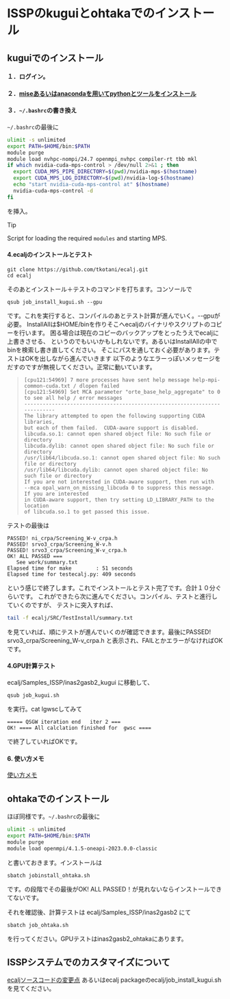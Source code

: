 <!-- 
Content-Type: text/markdown; charset=UTF-8
-->
# ISSPのkuguiとohtakaでのインストール

## kuguiでのインストール
#### １．ログイン。
#### ２．[miseあるいはanacondaを用いてpythonとツールをインストール](./install.md)
#### ３．`~/.bashrc`の書き換え
`~/.bashrc`の最後に
```bash
ulimit -s unlimited
export PATH=$HOME/bin:$PATH
module purge
module load nvhpc-nompi/24.7 openmpi_nvhpc compiler-rt tbb mkl
if which nvidia-cuda-mps-control > /dev/null 2>&1 ; then
  export CUDA_MPS_PIPE_DIRECTORY=$(pwd)/nvidia-mps-$(hostname)
  export CUDA_MPS_LOG_DIRECTORY=$(pwd)/nvidia-log-$(hostname)
  echo "start nvidia-cuda-mps-control at" $(hostname)
  nvidia-cuda-mps-control -d
fi
```
を挿入。
> [!TIP]
> Script for loading the required `modules` and starting MPS.


#### 4.ecaljのインストールとテスト
```
git clone https://github.com/tkotani/ecalj.git
cd ecalj
```
そのあとインストール＋テストのコマンドを打ちます。コンソールで
```
qsub job_install_kugui.sh --gpu
```
です。これを実行すると、コンパイルのあとテスト計算が進んでいく。--gpuが必要。
InstallAllは$HOME/binを作りそこへecaljのバイナリやスクリプトのコピーを行います。
困る場合は現在のコピーのバックアップをとったうえでecaljに上書きさせる、
というのでもいいかもしれないです。あるいはInstallAllの中でbinを検索し書き直してください。
そこにパスを通しておく必要があります。テストはOKを出しながら進んでいきます
以下のようなエラーっぽいメッセージをだすのですが無視してください。正常に動いています。
>```
>[cpu121:54969] 7 more processes have sent help message help-mpi-common-cuda.txt / dlopen failed
>[cpu121:54969] Set MCA parameter "orte_base_help_aggregate" to 0 to see all help / error messages
>--------------------------------------------------------------------------
>The library attempted to open the following supporting CUDA libraries,
>but each of them failed.  CUDA-aware support is disabled.
>libcuda.so.1: cannot open shared object file: No such file or directory
>libcuda.dylib: cannot open shared object file: No such file or directory
>/usr/lib64/libcuda.so.1: cannot open shared object file: No such file or directory
>/usr/lib64/libcuda.dylib: cannot open shared object file: No such file or directory
>If you are not interested in CUDA-aware support, then run with
>--mca opal_warn_on_missing_libcuda 0 to suppress this message.  If you are interested
>in CUDA-aware support, then try setting LD_LIBRARY_PATH to the location
>of libcuda.so.1 to get passed this issue.
>```

テストの最後は
```text
PASSED! ni_crpa/Screening_W-v_crpa.h
PASSED! srvo3_crpa/Screening_W-v.h
PASSED! srvo3_crpa/Screening_W-v_crpa.h
OK! ALL PASSED ===
   See work/summary.txt
Elapsed time for make        : 51 seconds
Elapsed time for testecalj.py: 409 seconds
```
という感じで終了します。これでインストールとテスト完了です。合計１０分ぐらいです。
これができたら次に進んでください。コンパイル、テストと進行していくのですが、
テストに突入すれば、
```bash
tail -f ecalj/SRC/TestInstall/summary.txt
```
を見ていれば、順にテストが進んでいくのが確認できます。最後にPASSED! srvo3_crpa/Screening_W-v_crpa.h
と表示され、FAILとかエラーがなければOKです。

#### 4.GPU計算テスト
ecalj/Samples_ISSP/inas2gasb2_kugui
に移動して、
```
qsub job_kugui.sh
```
を実行。cat lgwscしてみて
```
===== QSGW iteration end   iter 2 ===
OK! ==== All calclation finished for  gwsc ====
```
で終了していればOKです。

#### 6. 使い方メモ
[使い方メモ](MachineSpecific.md)

## ohtakaでのインストール
ほぼ同様です。`~/.bashrc`の最後に
```bash
ulimit -s unlimited
export PATH=$HOME/bin:$PATH
module purge
module load openmpi/4.1.5-oneapi-2023.0.0-classic  
```
と書いておきます。インストールは
```
sbatch jobinstall_ohtaka.sh
```
です。の段階でその最後がOK! ALL PASSED！が見れないならインストールできてないです。

それを確認後、計算テストは
ecalj/Samples_ISSP/inas2gasb2
にて
```
sbatch job_ohtaka.sh
```
を行ってください。GPUテストはinas2gasb2_ohtakaにあります。


## ISSPシステムでのカスタマイズについて
[ecaljソースコードの変更点](./MachineSpecific.md)
あるいはecalj packageのecalj/job_install_kugui.sh
を見てください。
